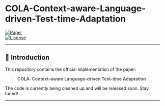 # COLA-Context-aware-Language-driven-Test-time-Adaptation


[![Paper](https://img.shields.io/badge/Paper-PDF-red)](link_to_your_paper)  
[![License](https://img.shields.io/badge/License-MIT-blue.svg)](LICENSE)

---

## 📖 Introduction

This repository contains the official implementation of the paper:

> **COLA: Context-aware Language-driven Test-time Adaptation**  


The code is currently being cleaned up and will be released soon. Stay tuned!

---
